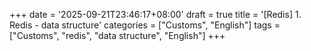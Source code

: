 +++
date = '2025-09-21T23:46:17+08:00'
draft = true
title = '[Redis] 1. Redis - data structure'
categories = ["Customs", "English"]
tags = ["Customs", "redis", "data structure", "English"]
+++
